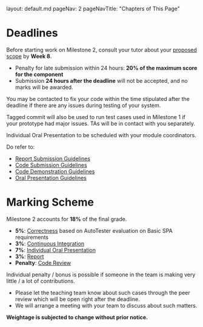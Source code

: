 <br>

<frontmatter>
  layout: default.md
  pageNav: 2
  pageNavTitle: "Chapters of This Page"
</frontmatter>

[](#deadlines)Deadlines
=======================

Before starting work on Milestone 2, consult your tutor about your [proposed scope](scope.html) by **Week 8**.

<!--
Fill in survey available on Canvas by **17 Oct (Week 10 Mon), 2pm** finalizing on the scope of your project. You should be able to demonstrate each feature end-to-end during the code demonstration.
-->

*   Penalty for late submission within 24 hours: **20% of the maximum score for the component**
*   Submission **24 hours after the deadline** will not be accepted, and no marks will be awarded.

You may be contacted to fix your code within the time stipulated after the deadline if there are any issues during testing of your system.

Tagged commit will also be used to run test cases used in Milestone 1 if your prototype had major issues. TAs will be in contact with you separately.

Individual Oral Presentation to be scheduled with your module coordinators.

Do refer to:

*   [Report Submission Guidelines](../project-requirement-guidelines/rsg.html)
*   [Code Submission Guidelines](../project-requirement-guidelines/csg.html)
*   [Code Demonstration Guidelines](../project-requirement-guidelines/cdg.html)
*   [Oral Presentation Guidelines](../project-requirement-guidelines/opg.html#oral-presentation-guidelines)

[](#marking-scheme)Marking Scheme
=================================

Milestone 2 accounts for **18%** of the final grade.

*   **5%**: [Correctness](../project-requirement-guidelines/gg.html#spa-correctness-grading) based on AutoTester evaluation on Basic SPA requirements
*   **3%**: [Continuous Integration](../tools/continuous-integration.html)
*   **7%**: [Individual Oral Presentation](../project-requirement-guidelines/opg.html#oral-presentation-guidelines)
*   **3%**: [Report](../project-requirement-guidelines/gg.html#report-grading)
*   **Penalty**: [Code Review](../project-requirement-guidelines/gg.html#code-review)

<!--
Having a code demonstration with insufficient quality will result in a penalty in Milestone 2. A quality code demonstration should demonstrate that the proposed scope is thoroughly implemented and well tested.
-->

Individual penalty / bonus is possible if someone in the team is making very little / a lot of contributions.

*   Please let the teaching team know about such cases through the peer review which will be open right after the deadline.
*   We will arrange a meeting with your team to discuss about such matters.

**Weightage is subjected to change without prior notice.**
